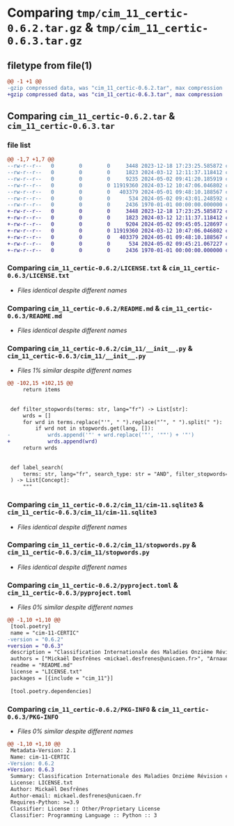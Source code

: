 # Comparing `tmp/cim_11_certic-0.6.2.tar.gz` & `tmp/cim_11_certic-0.6.3.tar.gz`

## filetype from file(1)

```diff
@@ -1 +1 @@
-gzip compressed data, was "cim_11_certic-0.6.2.tar", max compression
+gzip compressed data, was "cim_11_certic-0.6.3.tar", max compression
```

## Comparing `cim_11_certic-0.6.2.tar` & `cim_11_certic-0.6.3.tar`

### file list

```diff
@@ -1,7 +1,7 @@
--rw-r--r--   0        0        0     3448 2023-12-18 17:23:25.585872 cim_11_certic-0.6.2/LICENSE.txt
--rw-r--r--   0        0        0     1823 2024-03-12 12:11:37.118412 cim_11_certic-0.6.2/README.md
--rw-r--r--   0        0        0     9235 2024-05-02 09:41:20.185919 cim_11_certic-0.6.2/cim_11/__init__.py
--rw-r--r--   0        0        0 11919360 2024-03-12 10:47:06.046802 cim_11_certic-0.6.2/cim_11/cim-11.sqlite3
--rw-r--r--   0        0        0   403379 2024-05-01 09:48:10.188567 cim_11_certic-0.6.2/cim_11/stopwords.py
--rw-r--r--   0        0        0      534 2024-05-02 09:43:01.248592 cim_11_certic-0.6.2/pyproject.toml
--rw-r--r--   0        0        0     2436 1970-01-01 00:00:00.000000 cim_11_certic-0.6.2/PKG-INFO
+-rw-r--r--   0        0        0     3448 2023-12-18 17:23:25.585872 cim_11_certic-0.6.3/LICENSE.txt
+-rw-r--r--   0        0        0     1823 2024-03-12 12:11:37.118412 cim_11_certic-0.6.3/README.md
+-rw-r--r--   0        0        0     9204 2024-05-02 09:45:05.128697 cim_11_certic-0.6.3/cim_11/__init__.py
+-rw-r--r--   0        0        0 11919360 2024-03-12 10:47:06.046802 cim_11_certic-0.6.3/cim_11/cim-11.sqlite3
+-rw-r--r--   0        0        0   403379 2024-05-01 09:48:10.188567 cim_11_certic-0.6.3/cim_11/stopwords.py
+-rw-r--r--   0        0        0      534 2024-05-02 09:45:21.067227 cim_11_certic-0.6.3/pyproject.toml
+-rw-r--r--   0        0        0     2436 1970-01-01 00:00:00.000000 cim_11_certic-0.6.3/PKG-INFO
```

### Comparing `cim_11_certic-0.6.2/LICENSE.txt` & `cim_11_certic-0.6.3/LICENSE.txt`

 * *Files identical despite different names*

### Comparing `cim_11_certic-0.6.2/README.md` & `cim_11_certic-0.6.3/README.md`

 * *Files identical despite different names*

### Comparing `cim_11_certic-0.6.2/cim_11/__init__.py` & `cim_11_certic-0.6.3/cim_11/__init__.py`

 * *Files 1% similar despite different names*

```diff
@@ -102,15 +102,15 @@
     return items
 
 
 def filter_stopwords(terms: str, lang="fr") -> List[str]:
     wrds = []
     for wrd in terms.replace("'", " ").replace("’", " ").split(" "):
         if wrd not in stopwords.get(lang, []):
-            wrds.append('"' + wrd.replace('"', '""') + '"')
+            wrds.append(wrd)
     return wrds
 
 
 def label_search(
     terms: str, lang="fr", search_type: str = "AND", filter_stopwords=False
 ) -> List[Concept]:
     """
```

### Comparing `cim_11_certic-0.6.2/cim_11/cim-11.sqlite3` & `cim_11_certic-0.6.3/cim_11/cim-11.sqlite3`

 * *Files identical despite different names*

### Comparing `cim_11_certic-0.6.2/cim_11/stopwords.py` & `cim_11_certic-0.6.3/cim_11/stopwords.py`

 * *Files identical despite different names*

### Comparing `cim_11_certic-0.6.2/pyproject.toml` & `cim_11_certic-0.6.3/pyproject.toml`

 * *Files 0% similar despite different names*

```diff
@@ -1,10 +1,10 @@
 [tool.poetry]
 name = "cim-11-CERTIC"
-version = "0.6.2"
+version = "0.6.3"
 description = "Classification Internationale des Maladies Onzième Révision en français. Données OMS."
 authors = ["Mickaël Desfrênes <mickael.desfrenes@unicaen.fr>", "Arnaud Daret <arnaud.daret@unicaen.fr>"]
 readme = "README.md"
 license = "LICENSE.txt"
 packages = [{include = "cim_11"}]
 
 [tool.poetry.dependencies]
```

### Comparing `cim_11_certic-0.6.2/PKG-INFO` & `cim_11_certic-0.6.3/PKG-INFO`

 * *Files 0% similar despite different names*

```diff
@@ -1,10 +1,10 @@
 Metadata-Version: 2.1
 Name: cim-11-CERTIC
-Version: 0.6.2
+Version: 0.6.3
 Summary: Classification Internationale des Maladies Onzième Révision en français. Données OMS.
 License: LICENSE.txt
 Author: Mickaël Desfrênes
 Author-email: mickael.desfrenes@unicaen.fr
 Requires-Python: >=3.9
 Classifier: License :: Other/Proprietary License
 Classifier: Programming Language :: Python :: 3
```

